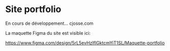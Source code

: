 # Site portfolio

En cours de développement...
cjosse.com

La maquette Figma du site est visible ici:

https://www.figma.com/design/5rL5evHzlfIGktcmYiT1SL/Maquette-portfolio
